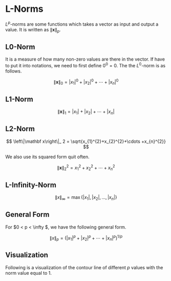 # L-Norms

$L^p$-norms are some functions which takes a vector as input and output a value.
It is written as $\left\|\mathbf x\right\|_ p$.

## L0-Norm
It is a measure of how many non-zero values are there in the vector.
If have to put it into notations, we need to first define $0^0=0$.
The the $L^0$-norm is as follows.

$$
\left\|\mathbf x\right\|_ 0 = |x_{1}|^{0}+|x_{2}|^{0}+\cdots +|x_{n}|^{0}
$$

## L1-Norm

$$
\left\|\mathbf x\right\|_ 1 = |x_{1}|+|x_{2}|+\cdots +|x_{n}|
$$

## L2-Norm

$$
\left\|\mathbf x\right\|_ 2 = \sqrt{x_{1}^{2}+x_{2}^{2}+\cdots +x_{n}^{2}}
$$

We also use its squared form quit often.

$$
\left\|\mathbf x\right\|_ 2^2 = x_{1}^{2}+x_{2}^{2}+\cdots +x_{n}^{2}
$$

## L-Infinity-Norm

$$
\left\|x\right\|_ {\infty }=\max \left\{|x_{1}|,|x_{2}|,\dotsc ,|x_{n}|\right\}
$$

## General Form 

For $0 < p < \infty $, we have the following general form.

$$
\left\|x\right\|_ {p}=\left(|x_{1}|^{p}+|x_{2}|^{p}+\dotsb +|x_{n}|^{p}\right)^{1/p}
$$

## Visualization

Following is a visualization of the contour line of different $p$ values with the norm value equal to 1.


<div>
<script type="text/paperscript" canvas="myCanvas">

function drawArrow(start, end, arrowSize) {
    arrowSize = arrowSize || 5;

    var path = new Path([start, end]);
    path.strokeColor = 'white';
    
    var vector = end - start;
    var arrowVector = vector.normalize(arrowSize);
    var arrowPath = new Path([
        end + arrowVector.rotate(135),
        end,
        end + arrowVector.rotate(-135),
    ]);
    arrowPath.strokeColor = 'white';
}
    
drawArrow(new Point(0, 150), new Point(300, 150));
drawArrow(new Point(150, 300), new Point(150, 0));

var center = new Point(150, 150);

var path0 = new Path.Rectangle(center - new Point(100, 100), 200);
path0.strokeColor = 'white';
path0.dashArray = [5, 5];

var text = new PointText(center + (new Point(1, -1))* 100);
text.justification = 'center';
text.fillColor = 'white';
text.content = '\u221E';
text.fontSize = 20;

function copy(path) {
    var path0 = path.clone();
    path0.rotate(90, center);
    var path0 = path.clone();
    path0.rotate(180, center);
    var path0 = path.clone();
    path0.rotate(270, center);
}

function drawIt(p) {
    var path = new Path();
    for (var i = 0; i < 90; i++) {
        var a = Math.tan(i * Math.PI / 180);
        var y = Math.pow(1.0/(Math.pow(a, p) + 1), 1.0/p);
        var x = a * y;
        path.add(center + (new Point(x, y)) * 100);
    }
    path.strokeColor = 'white';
    path.dashArray = [5, 5];
    copy(path);
    var textRadius = Math.pow(1.0 / 2, 1.0/p);
    var text = new PointText(center + (new Point(textRadius, -textRadius))* 100);
    text.justification = 'center';
    text.fillColor = 'white';
    text.content = p.toString();
    text.fontSize = 15;
}

drawIt(0.5);
drawIt(1.0);
drawIt(2.0);
drawIt(3.0);
drawIt(6.0);
</script>
<canvas id="myCanvas" width="300" height="300"></canvas>
</div>
